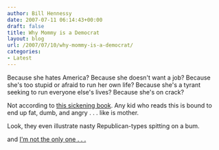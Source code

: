 ```yaml
---
author: Bill Hennessy
date: 2007-07-11 06:14:43+00:00
draft: false
title: Why Mommy is a Democrat
layout: blog
url: /2007/07/10/why-mommy-is-a-democrat/
categories:
- Latest
---
```


Because she hates America?
Because she doesn't want a job?
Because she's too stupid or afraid to run her own life?
Because she's a tyrant seeking to run everyone else's lives?
Because she's on crack?

Not according to [this sickening book](https://pagead2.googlesyndication.com/pagead/iclk?sa=l&ai=B3IHeiXSURsyKAZSK4ALurJmBCf6exyOGrJWDAsCNtwHAmgwQAhgDIJCzgwIoAjgAUI7SiMIEYMneiIqYpIgTmAGZt7URqgEIUG9saXRpY3OyARV3d3cuaGVubmVzc3lzdmlldy5jb226AQoxMjB4MjQwX2FzyAEB2gEdaHR0cDovL3d3dy5oZW5uZXNzeXN2aWV3LmNvbS_gAQKoAwHIAwfoA4wD9QMIAAIA&num=3&adurl=https://littledemocrats.net&client=ca-pub-2596502848580054&nm=12).  Any kid who reads this is bound to end up fat, dumb, and angry . . . like is mother.

Look, they even illustrate nasty Republican-types spitting on a bum.


and [I'm not the only one . . .](https://blog.myspace.com/index.cfm?fuseaction=blog.view&friendID=89680603&blogID=250802823)

